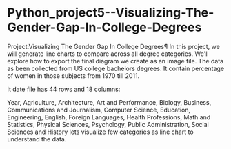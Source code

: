 # Python_project5--Visualizing-The-Gender-Gap-In-College-Degrees
Project:Visualizing The Gender Gap In College Degrees¶ In this project, we will generate line charts to compare across all degree categories. We'll explore how to export the final diagram we create as an image file.
The data as been collected from US college bachelors degrees. It contain percentage of women in those subjects from 1970 till 2011.

It date file has 44 rows and 18 columns:

Year,
Agriculture,
Architecture,
Art and Performance,
Biology,
Business,
Communications and Journalism,
Computer Science,
Education,
Engineering,
English,
Foreign Languages,
Health Professions,
Math and Statistics,
Physical Sciences,
Psychology,
Public Administration,
Social Sciences and History
lets visualize few categories as line chart to understand the data.
